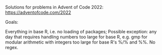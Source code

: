 Solutions for problems in Advent of Code 2022: https://adventofcode.com/2022

Goals:

Everything in base R, i.e. no loading of packages; Possible exception: any day that requires handling numbers too large for base R, e.g. gmp for modular arithmetic with integers too large for base R's %/% and %%. No regex.
